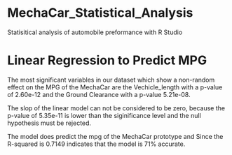 # MechaCar_Statistical_Analysis
Statisitical analysis of automobile preformance with R Studio

# Linear Regression to Predict MPG

The most significant variables in our dataset which show a non-random effect on the MPG of the MechaCar are the Vechicle_length with a p-value of 2.60e-12 and the Ground Clearance with a p-value 5.21e-08. 

The slop of the linear model can not be considered to be zero, because the p-value of 5.35e-11 is lower than the siginificance level and the null hypothesis must be rejected.

The model does predict the mpg of the MechaCar prototype and Since the R-squared is 0.7149 indicates that the model is 71% accurate. 

